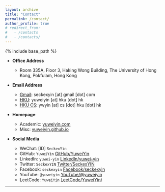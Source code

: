 ```yaml
---
layout: archive
title: "Contact"
permalink: /contact/
author_profile: true
# redirect_from:
#   - /contacts
#   - /contacts/
---
```


<script src="https://polyfill.io/v3/polyfill.min.js?features=es6"></script>
<script id="MathJax-script" async src="https://cdn.jsdelivr.net/npm/mathjax@3/es5/tex-mml-chtml.js"></script>
<script>
MathJax = {
  tex: {
    inlineMath: [['$', '$']],
    processEscapes: true
  }
};
</script>

{% include base_path %}

- **Office Address**
  - Room 335A, Floor 3, Haking Wong Building, The University of Hong Kong, Pokfulam, Hong Kong

- **Email Address**
  - [Gmail](mailto:seckexyin@gmail.com): seckexyin [at] gmail [dot] com
  - [HKU](mailto:yuweiyin@hku.hk): yuweiyin [at] hku [dot] hk
  - [HKU CS](mailto:ywyin@cs.hku.hk): ywyin [at] cs [dot] hku [dot] hk

- **Homepage**
  - Academic: [yuweiyin.com](https://www.yuweiyin.com/)
  - Misc: [yuweiyin.github.io](https://yuweiyin.github.io/)

- **Social Media**
  - WeChat: [ID] `SeckexYin`
  - GitHub: `YuweiYin` [GitHub/YuweiYin](https://github.com/YuweiYin)
  - LinkedIn: `yuwei-yin` [LinkedIn/yuwei-yin](https://www.linkedin.com/in/yuwei-yin/)
  - Twitter: `SeckexYIN` [Twitter/SeckexYIN](https://twitter.com/SeckexYIN)
  - Facebook: `seckexyin` [Facebook/seckexyin](https://www.facebook.com/seckexyin/)
  - YouTube: `@yuweiyin` [YouTube/@yuweiyin](https://www.youtube.com/@yuweiyin)
  - LeetCode: `YuweiYin` [LeetCode/YuweiYin/](https://leetcode.com/YuweiYin/)

---
